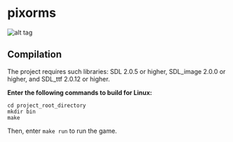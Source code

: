 # pixorms

![alt tag](https://github.com/jangolare/worms/blob/master/res/example.png)

## Compilation

The project requires such libraries: SDL 2.0.5 or higher, SDL\_image 2.0.0 or higher, and SDL\_ttf 2.0.12 or higher.

**Enter the following commands to build for Linux:**
```
cd project_root_directory
mkdir bin
make
```

Then, enter `make run` to run the game.

